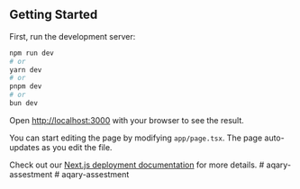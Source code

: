 ## Getting Started

First, run the development server:

```bash
npm run dev
# or
yarn dev
# or
pnpm dev
# or
bun dev
```

Open [http://localhost:3000](http://localhost:3000) with your browser to see the result.

You can start editing the page by modifying `app/page.tsx`. The page auto-updates as you edit the file.

Check out our [Next.js deployment documentation](https://nextjs.org/docs/app/building-your-application/deploying) for more details.
#   a q a r y - a s s e s t m e n t 
 
 #   a q a r y - a s s e s t m e n t 
 
 
